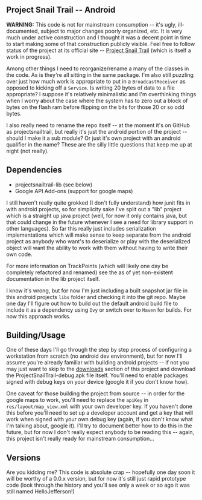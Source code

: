 Project Snail Trail -- Android
------------------------------

**WARNING:** This code is not for mainstream consumption -- it's ugly, ill-documented, subject to major changes
poorly organized, etc.  It is very much under active construction and I thought it was a decent point in time
to start making some of that construction publicly visible.  Feel free to follow status of the project at its
official site -- [Project Snail Trail](http://www.projectsnailtrail.org) (which is itself a work in progress).

Among other things I need to reorganize/rename a many of the classes in the code.  As is they're all sitting in 
the same package.  I'm also still puzzling over just how much work is appropriate to put in a `BroadcastReceiver`
as opposed to kicking off a `Service`.  Is writing 20 bytes of data to a file appropriate?  I suppose it's 
relatively minimalistic and I'm overthinking things when I worry about the case where the system has to zero out
a block of bytes on the flash ram before flipping on the bits for those 20 or so odd bytes.  

I also really need to rename the repo itself -- at the moment it's on GitHub as projectsnailtrail, but really it's
just the android portion of the project -- should I make it a sub module?  Or just it's own project with an android
qualifier in the name?  These are the silly little questions that keep me up at night (not really).  

Dependencies
------------

* projectsnailtrail-lib (see below)
* Google API Add-ons (support for google maps)
 
I still haven't really quite grokked (I don't fully understand) how junit fits in with android projects, so for
simplicity sake I've split out a "lib" project which is a straight up java project (well, for now it only contains
java, but that could change in the future whenever I see a need for library support in other languages).  So far
this really just includes serialization implementations which will make sense to keep separate from the android
project as anybody who want's to deserialize or play with the deserialized object will want the ability to work
with them without having to write their own code.  

For more information on TrackPoints (which will likely one day be completely refactored and renamed) see the
as of yet non-existent documentation in the lib project itself.  

I know it's wrong, but for now I'm just including a built snapshot jar file in this android projects `libs` folder
and checking it into the git repo.  Maybe one day I'll figure out how to build out the default android build file
to include it as a dependency using `Ivy` or switch over to `Maven` for builds.  For now this approach works.

Building/Usage
--------------

One of these days I'll go through the step by step process of configuring a workstation from scratch (no android
dev environment), but for now I'll assume you're already familiar with building android projects -- if not you may
just want to skip to the [downloads](https://github.com/dscheffy/projectsnailtrail/downloads) section of this project
and download the ProjectSnailTrail-debug.apk file itself.  You'll need to enable packages signed with debug keys
on your device (google it if you don't know how).

One caveat for those building the project from source -- in order for the google maps to work, you'll need to replace
the `apiKey` in `res/layout/map_view.xml` with your own developer key.  If you haven't done this before you'll need
to set up a developer account and get a key that will work when signed with your own debug key (again, if you don't
know what I'm talking about, google it).  I'll try to document better how to do this in the future, but for now
I don't really expect anybody to be reading this -- again, this project isn't really ready for mainstream consumption...

Versions
--------

Are you kidding me?  This code is absolute crap -- hopefully one day soon it will be worthy of a 0.0.x version, but for 
now it's still just rapid prototype code (look through the history and you'll see only a week or so ago it was still
named HelloJefferson!)


